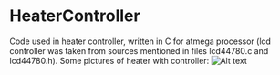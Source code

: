 # HeaterController
Code used in heater controller, written in C for atmega processor (lcd controller was taken from sources mentioned in files lcd44780.c and lcd44780.h).
Some pictures of heater with controller:
![Alt text](sjanisz/HeaterController/master/images/1.JPG "1")

